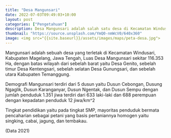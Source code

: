 ```yaml
---
title: "Desa Mangunsari"
date: 2022-07-03T09:49:03+10:00
layout: post
categories: ["Pengetahuan"]
description: Desa Mangunsari adalah salah satu desa di Kecamatan Windusari, Kab. Magelang dengan daya tarik tersendiri.
thumbnail: "https://source.unsplash.com/YmQ0-nmWcV0/640x360"
image: <img src="{{site.baseurl}}/assets/images/maps/peta-desa.jpg">
---
```


Mangunsari adalah sebuah desa yang terletak di Kecamatan Windusari, Kabupaten Magelang, Jawa Tengah, Luas Desa Mangunsari sekitar 116.353 Ha, dengan batas wilayah dari sebelah barat yaitu Desa Genito, sebelah timur Desa Kentengsari, sebelah selatan Desa Gunungsari, dan sebelah utara Kabupaten Temanggung.

Demografi Mangunsari terdiri dari 5 dusun yaitu Dusun Cebongan, Dusung Ngaglik, Dusun Karanganyar, Dusun Ngentak, dan Dusun Sempu dengan jumlah penduduk 1.351 jiwa terdiri dari 633 laki-laki dan 688 perempuan dengan kepadatan penduduk 12 jiwa/km^2

Tingkat pendidikan yaitu pada tingkat SMP, mayoritas penduduk bermata pencaharian sebagai petani yang basis pertaniannya homogen yaitu singking, cabai, jagung, dan tembakau.

(Data 2021)
